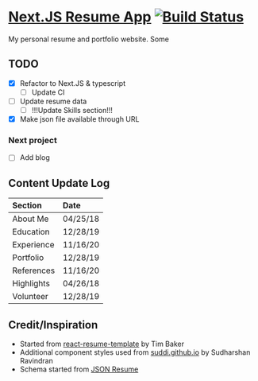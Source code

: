 # [Next.JS Resume App](https://donstolz.tech/) [![Build Status](https://travis-ci.org/donald-stolz/resume.svg?branch=master)](https://travis-ci.org/donald-stolz/resume)

My personal resume and portfolio website. Some

## TODO

- [x] Refactor to Next.JS & typescript
  - [ ] Update CI
- [ ] Update resume data
  - [ ] !!!Update Skills section!!!
- [x] Make json file available through URL

### Next project

- [ ] Add blog

## Content Update Log

| Section    | Date     |
| :--------- | :------- |
| About Me   | 04/25/18 |
| Education  | 12/28/19 |
| Experience | 11/16/20 |
| Portfolio  | 12/28/19 |
| References | 11/16/20 |
| Highlights | 04/26/18 |
| Volunteer  | 12/28/19 |

## Credit/Inspiration

- Started from [react-resume-template](https://github.com/tbakerx/react-resume-template) by Tim Baker
- Additional component styles used from [suddi.github.io](https://github.com/suddi/suddi.github.io) by Sudharshan Ravindran
- Schema started from [JSON Resume](https://jsonresume.org/schema/)
